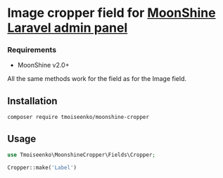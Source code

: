 # Image cropper field for [MoonShine Laravel admin panel](https://moonshine-laravel.com)

### Requirements

- MoonShine v2.0+

All the same methods work for the field as for the Image field.

## Installation
```shell
composer require tmoiseenko/moonshine-cropper
```

## Usage
```php
use Tmoiseenko\MoonshineCropper\Fields\Cropper;

Cropper::make('Label')
```
